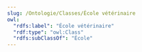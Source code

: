```yaml
---
slug: /Ontologie/Classes/École vétérinaire
owl:
  "rdfs:label": "École vétérinaire"
  "rdf:type": "owl:Class"
  "rdfs:subClassOf": "École"
---
```


<OntologyTable frontMatter={frontMatter}/>
